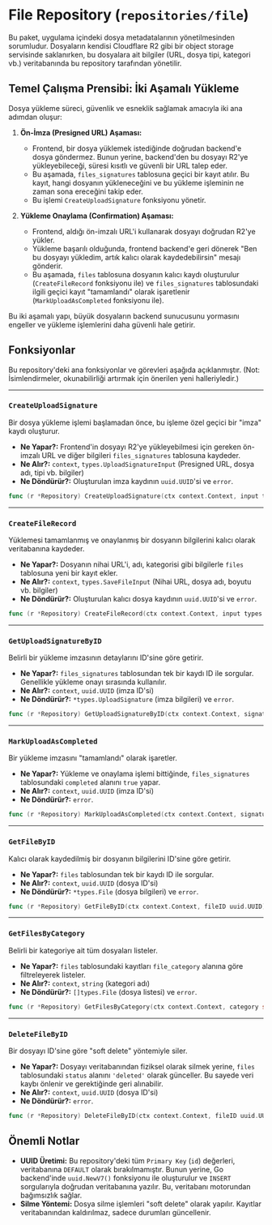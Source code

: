 # File Repository (`repositories/file`)

Bu paket, uygulama içindeki dosya metadatalarının yönetilmesinden sorumludur. Dosyaların kendisi Cloudflare R2 gibi bir object storage servisinde saklanırken, bu dosyalara ait bilgiler (URL, dosya tipi, kategori vb.) veritabanında bu repository tarafından yönetilir.

## Temel Çalışma Prensibi: İki Aşamalı Yükleme

Dosya yükleme süreci, güvenlik ve esneklik sağlamak amacıyla iki ana adımdan oluşur:

1.  **Ön-İmza (Presigned URL) Aşaması:**
    * Frontend, bir dosya yüklemek istediğinde doğrudan backend'e dosya göndermez. Bunun yerine, backend'den bu dosyayı R2'ye yükleyebileceği, süresi kısıtlı ve güvenli bir URL talep eder.
    * Bu aşamada, `files_signatures` tablosuna geçici bir kayıt atılır. Bu kayıt, hangi dosyanın yükleneceğini ve bu yükleme işleminin ne zaman sona ereceğini takip eder.
    * Bu işlemi `CreateUploadSignature` fonksiyonu yönetir.

2.  **Yükleme Onaylama (Confirmation) Aşaması:**
    * Frontend, aldığı ön-imzalı URL'i kullanarak dosyayı doğrudan R2'ye yükler.
    * Yükleme başarılı olduğunda, frontend backend'e geri dönerek "Ben bu dosyayı yükledim, artık kalıcı olarak kaydedebilirsin" mesajı gönderir.
    * Bu aşamada, `files` tablosuna dosyanın kalıcı kaydı oluşturulur (`CreateFileRecord` fonksiyonu ile) ve `files_signatures` tablosundaki ilgili geçici kayıt "tamamlandı" olarak işaretlenir (`MarkUploadAsCompleted` fonksiyonu ile).

Bu iki aşamalı yapı, büyük dosyaların backend sunucusunu yormasını engeller ve yükleme işlemlerini daha güvenli hale getirir.

## Fonksiyonlar

Bu repository'deki ana fonksiyonlar ve görevleri aşağıda açıklanmıştır. (Not: İsimlendirmeler, okunabilirliği artırmak için önerilen yeni halleriyledir.)

---

### `CreateUploadSignature`

Bir dosya yükleme işlemi başlamadan önce, bu işleme özel geçici bir "imza" kaydı oluşturur.

-   **Ne Yapar?:** Frontend'in dosyayı R2'ye yükleyebilmesi için gereken ön-imzalı URL ve diğer bilgileri `files_signatures` tablosuna kaydeder.
-   **Ne Alır?:** `context`, `types.UploadSignatureInput` (Presigned URL, dosya adı, tipi vb. bilgiler)
-   **Ne Döndürür?:** Oluşturulan imza kaydının `uuid.UUID`'si ve `error`.

```go
func (r *Repository) CreateUploadSignature(ctx context.Context, input types.UploadSignatureInput) (uuid.UUID, error)
```

---

### `CreateFileRecord`

Yüklemesi tamamlanmış ve onaylanmış bir dosyanın bilgilerini kalıcı olarak veritabanına kaydeder.

-   **Ne Yapar?:** Dosyanın nihai URL'i, adı, kategorisi gibi bilgilerle `files` tablosuna yeni bir kayıt ekler.
-   **Ne Alır?:** `context`, `types.SaveFileInput` (Nihai URL, dosya adı, boyutu vb. bilgiler)
-   **Ne Döndürür?:** Oluşturulan kalıcı dosya kaydının `uuid.UUID`'si ve `error`.

```go
func (r *Repository) CreateFileRecord(ctx context.Context, input types.SaveFileInput) (uuid.UUID, error)
```

---

### `GetUploadSignatureByID`

Belirli bir yükleme imzasının detaylarını ID'sine göre getirir.

-   **Ne Yapar?:** `files_signatures` tablosundan tek bir kaydı ID ile sorgular. Genellikle yükleme onayı sırasında kullanılır.
-   **Ne Alır?:** `context`, `uuid.UUID` (imza ID'si)
-   **Ne Döndürür?:** `*types.UploadSignature` (imza bilgileri) ve `error`.

```go
func (r *Repository) GetUploadSignatureByID(ctx context.Context, signatureID uuid.UUID) (*types.UploadSignature, error)
```

---

### `MarkUploadAsCompleted`

Bir yükleme imzasını "tamamlandı" olarak işaretler.

-   **Ne Yapar?:** Yükleme ve onaylama işlemi bittiğinde, `files_signatures` tablosundaki `completed` alanını `true` yapar.
-   **Ne Alır?:** `context`, `uuid.UUID` (imza ID'si)
-   **Ne Döndürür?:** `error`.

```go
func (r *Repository) MarkUploadAsCompleted(ctx context.Context, signatureID uuid.UUID) error
```

---

### `GetFileByID`

Kalıcı olarak kaydedilmiş bir dosyanın bilgilerini ID'sine göre getirir.

-   **Ne Yapar?:** `files` tablosundan tek bir kaydı ID ile sorgular.
-   **Ne Alır?:** `context`, `uuid.UUID` (dosya ID'si)
-   **Ne Döndürür?:** `*types.File` (dosya bilgileri) ve `error`.

```go
func (r *Repository) GetFileByID(ctx context.Context, fileID uuid.UUID) (*types.File, error)
```

---

### `GetFilesByCategory`

Belirli bir kategoriye ait tüm dosyaları listeler.

-   **Ne Yapar?:** `files` tablosundaki kayıtları `file_category` alanına göre filtreleyerek listeler.
-   **Ne Alır?:** `context`, `string` (kategori adı)
-   **Ne Döndürür?:** `[]types.File` (dosya listesi) ve `error`.

```go
func (r *Repository) GetFilesByCategory(ctx context.Context, category string) ([]types.File, error)
```

---

### `DeleteFileByID`

Bir dosyayı ID'sine göre "soft delete" yöntemiyle siler.

-   **Ne Yapar?:** Dosyayı veritabanından fiziksel olarak silmek yerine, `files` tablosundaki `status` alanını `'deleted'` olarak günceller. Bu sayede veri kaybı önlenir ve gerektiğinde geri alınabilir.
-   **Ne Alır?:** `context`, `uuid.UUID` (dosya ID'si)
-   **Ne Döndürür?:** `error`.

```go
func (r *Repository) DeleteFileByID(ctx context.Context, fileID uuid.UUID) error
```

## Önemli Notlar

-   **UUID Üretimi:** Bu repository'deki tüm `Primary Key` (`id`) değerleri, veritabanına `DEFAULT` olarak bırakılmamıştır. Bunun yerine, Go backend'inde `uuid.NewV7()` fonksiyonu ile oluşturulur ve `INSERT` sorgularıyla doğrudan veritabanına yazılır. Bu, veritabanı motorundan bağımsızlık sağlar.
-   **Silme Yöntemi:** Dosya silme işlemleri "soft delete" olarak yapılır. Kayıtlar veritabanından kaldırılmaz, sadece durumları güncellenir.
